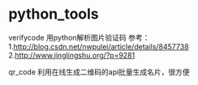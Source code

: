 # python_tools

verifycode
用python解析图片验证码
参考：
1.http://blog.csdn.net/nwpulei/article/details/8457738
2.http://www.jinglingshu.org/?p=9281


qr_code
利用在线生成二维码的api批量生成名片，很方便
